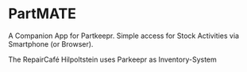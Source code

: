 # PartMATE

A Companion App for Partkeepr.
Simple access for Stock Activities via Smartphone (or Browser).

The RepairCafé Hilpoltstein uses Parkeepr as Inventory-System